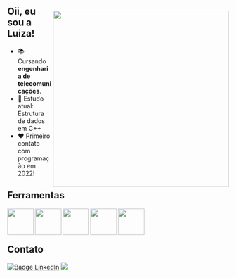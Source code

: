   <img style="margin-top: 40px;" align="right" width="400px" src="https://cdn.discordapp.com/attachments/978456290428862516/1026273770438139985/octocat-1664753123951.png">
  
## Oii, eu sou a Luiza!
- 📚 Cursando **engenharia de telecomunicações**.
- 🌱 Estudo atual: Estrutura de dados em C++
- ❤ Primeiro contato com programação em 2022!
## Ferramentas 
<img align="left" width="60px" src="https://cdn.jsdelivr.net/gh/devicons/devicon/icons/cplusplus/cplusplus-original.svg">
<img align="left" width="60px" src="https://cdn.jsdelivr.net/gh/devicons/devicon/icons/mysql/mysql-original-wordmark.svg">
<img align="left" width="60px" src="https://cdn.jsdelivr.net/gh/devicons/devicon/icons/linux/linux-original.svg">
<img align="left" width="60px" src="https://cdn.jsdelivr.net/gh/devicons/devicon/icons/git/git-original.svg">
<img align="left" width="60px" src="https://cdn.jsdelivr.net/gh/devicons/devicon/icons/slack/slack-original.svg">
<br> <br> <br>

## Contato

[![Badge LinkedIn](https://img.shields.io/badge/LinkedIn-0077B5?style=for-the-badge&logo=linkedin&logoColor=white)](https://www.linkedin.com/in/luizakuze/)
<a href="luizakuze08@gmail.com"><img src="https://img.shields.io/badge/Gmail-D14836?style=for-the-badge&logo=gmail&logoColor=white"/></a>
